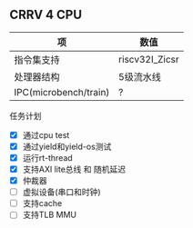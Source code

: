 ## CRRV 4 CPU

| 项                    | 数值           |
| --------------------- | -------------- |
| 指令集支持            | riscv32I_Zicsr |
| 处理器结构            | 5级流水线      |
| IPC(microbench/train) | ?      |

任务计划
- [x] 通过cpu test
- [x] 通过yield和yield-os测试
- [x] 运行rt-thread
- [x] 支持AXI lite总线 和 随机延迟
- [x] 仲裁器
- [ ] 虚拟设备(串口和时钟)
- [ ] 支持cache
- [ ] 支持TLB MMU
